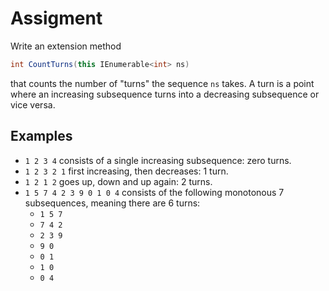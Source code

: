 # Assigment

Write an extension method

```csharp
int CountTurns(this IEnumerable<int> ns)
```

that counts the number of "turns" the sequence `ns` takes.
A turn is a point where an increasing subsequence turns
into a decreasing subsequence or vice versa.

## Examples

* `1 2 3 4` consists of a single increasing subsequence: zero turns.
* `1 2 3 2 1` first increasing, then decreases: 1 turn.
* `1 2 1 2` goes up, down and up again: 2 turns.
* `1 5 7 4 2 3 9 0 1 0 4` consists of the following monotonous 7 subsequences, meaning there are 6 turns:
  * `1 5 7`
  * `7 4 2`
  * `2 3 9`
  * `9 0`
  * `0 1`
  * `1 0`
  * `0 4`
